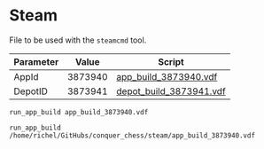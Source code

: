 # Steam

File to be used with the `steamcmd` tool.

Parameter|Value  |Script
---------|-------|------
AppId    |3873940|[app_build_3873940.vdf](app_build_3873940.vdf)
DepotID  |3873941|[depot_build_3873941.vdf](depot_build_3873941.vdf)


```
run_app_build app_build_3873940.vdf

run_app_build /home/richel/GitHubs/conquer_chess/steam/app_build_3873940.vdf

```
